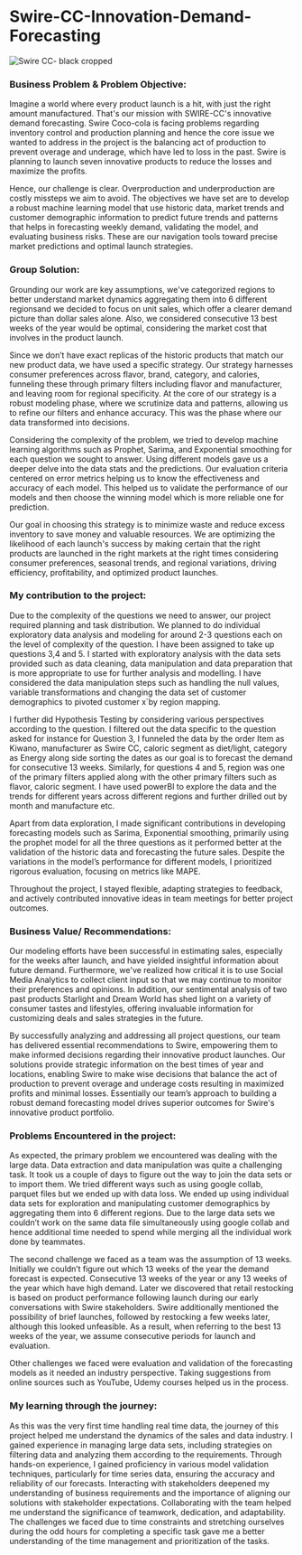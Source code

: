 # Swire-CC-Innovation-Demand-Forecasting

![Swire CC- black cropped](https://github.com/RawaliMale/Swire-CC-Innovation-Demand-Forecasting/assets/139506913/86ed3cd5-b662-47b0-880e-5376895053e4)


 
### Business Problem & Problem Objective:
Imagine a world where every product launch is a hit, with just the right amount manufactured. That's our mission with SWIRE-CC's innovative demand forecasting. Swire Coco-cola is facing problems regarding inventory control and production planning and hence the core issue we wanted to address in the project is the balancing act of production to prevent overage and underage, which have led to loss in the past. Swire is planning to launch seven innovative products to reduce the losses and maximize the profits.

Hence, our challenge is clear. Overproduction and underproduction are costly missteps we aim to avoid. The objectives we have set are to develop a robust machine learning model that use historic data, market trends and customer demographic information to predict future trends and patterns that helps in forecasting weekly demand, validating the model, and evaluating business risks. These are our navigation tools toward precise market predictions and optimal launch strategies.

### Group Solution:
Grounding our work are key assumptions, we've categorized regions to better understand market dynamics aggregating them into 6 different regionsand we decided to focus on unit sales, which offer a clearer demand picture than dollar sales alone. Also, we considered consecutive 13 best weeks of the year would be optimal, considering the market cost that involves in the product launch.

Since we don’t have exact replicas of the historic products that match our new product data, we have used a specific strategy. Our strategy harnesses consumer preferences across flavor, brand, category, and calories, funneling these through primary filters including flavor and manufacturer, and leaving room for regional specificity. At the core of our strategy is a robust modeling phase, where we scrutinize data and patterns, allowing us to refine our filters and enhance accuracy. This was the phase where our data transformed into decisions.

Considering the complexity of the problem, we tried to develop machine learning algorithms such as Prophet, Sarima, and Exponential smoothing for each question we sought to answer. Using different models gave us a deeper delve into the data stats and the predictions. Our evaluation criteria centered on error metrics helping us to know the effectiveness and accuracy of each model. This helped us to validate the performance of our models and then choose the winning model which is more reliable one for prediction. 

Our goal in choosing this strategy is to minimize waste and reduce excess inventory to save money and valuable resources. We are optimizing the likelihood of each launch's success by making certain that the right products are launched in the right markets at the right times considering consumer preferences, seasonal trends, and regional variations, driving efficiency, profitability, and optimized product launches.

### My contribution to the project:
Due to the complexity of the questions we need to answer, our project required planning and task distribution. We planned to do individual exploratory data analysis and modeling for around 2-3 questions each on the level of complexity of the question. I have been assigned to take up questions 3,4 and 5. I started with exploratory analysis with the data sets provided such as data cleaning, data manipulation and data preparation that is more appropriate to use for further analysis and modelling. I have considered the data manipulation steps such as handling the null values, variable transformations and changing the data set of customer demographics to pivoted customer x`by region mapping.

I further did Hypothesis Testing by considering various perspectives according to the question. I filtered out the data specific to the question asked for instance for Question 3, I funneled the data by the order Item as Kiwano, manufacturer as Swire CC, caloric segment as diet/light, category as Energy along side sorting the dates as our goal is to forecast the demand for consecutive 13 weeks. Similarly, for questions 4 and 5, region was one of the primary filters applied along with the other primary filters such as flavor, caloric segment. I have used powerBI to explore the data and the trends for different years across different regions and further drilled out by month and manufacture etc.

Apart from data exploration, I made significant contributions in developing forecasting models such as Sarima, Exponential smoothing, primarily using the prophet model for all the three questions as it performed better at the validation of the historic data and forecasting the future sales. Despite the variations in the model’s performance for different models, I prioritized rigorous evaluation, focusing on metrics like MAPE.

Throughout the project, I stayed flexible, adapting strategies to feedback, and actively contributed innovative ideas in team meetings for better project outcomes.

### Business Value/ Recommendations: 
Our modeling efforts have been successful in estimating sales, especially for the weeks after launch, and have yielded insightful information about future demand. Furthermore, we've realized how critical it is to use Social Media Analytics to collect client input so that we may continue to monitor their preferences and opinions. In addition, our sentimental analysis of two past products Starlight and Dream World has shed light on a variety of consumer tastes and lifestyles, offering invaluable information for customizing deals and sales strategies in the future.

By successfully analyzing and addressing all project questions, our team has delivered essential recommendations to Swire, empowering them to make informed decisions regarding their innovative product launches. Our solutions provide strategic information on the best times of year and locations, enabling Swire to make wise decisions that balance the act of production to prevent overage and underage costs resulting in maximized profits and minimal losses. Essentially our team’s approach to building a robust demand forecasting model drives superior outcomes for Swire's innovative product portfolio.

### Problems Encountered in the project:
As expected, the primary problem we encountered was dealing with the large data. Data extraction and data manipulation was quite a challenging task. It took us a couple of days to figure out the way to join the data sets or to import them. We tried different ways such as using google collab, parquet files but we ended up with data loss. We ended up using individual data sets for exploration and manipulating customer demographics by aggregating them into 6 different regions. Due to the large data sets we couldn’t work on the same data file simultaneously using google collab and hence additional time needed to spend while merging all the individual work done by teammates.

The second challenge we faced as a team was the assumption of 13 weeks. Initially we couldn’t figure out which 13 weeks of the year the demand forecast is expected. Consecutive 13 weeks of the year or any 13 weeks of the year which have high demand. Later we discovered that retail restocking is based on product performance following launch during our early conversations with Swire stakeholders. Swire additionally mentioned the possibility of brief launches, followed by restocking a few weeks later, although this looked unfeasible. As a result, when referring to the best 13 weeks of the year, we assume consecutive periods for launch and evaluation.

Other challenges we faced were evaluation and validation of the forecasting models as it needed an industry perspective. Taking suggestions from online sources such as YouTube, Udemy courses helped us in the process. 
### My learning through the journey:
As this was the very first time handling real time data, the journey of this project helped me understand the dynamics of the sales and data industry. I gained experience in managing large data sets, including strategies on filtering data and analyzing them according to the requirements. Through hands-on experience, I gained proficiency in various model validation techniques, particularly for time series data, ensuring the accuracy and reliability of our forecasts. Interacting with stakeholders deepened my understanding of business requirements and the importance of aligning our solutions with stakeholder expectations. Collaborating with the team helped me understand the significance of teamwork, dedication, and adaptability. The challenges we faced due to time constraints and stretching ourselves during the odd hours for completing a specific task gave me a better understanding of the time management and prioritization of the tasks.



